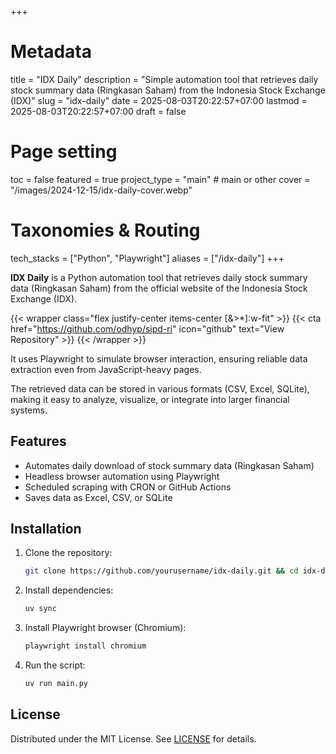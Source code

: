 +++
# Metadata
title = "IDX Daily"
description = "Simple automation tool that retrieves daily stock summary data (Ringkasan Saham) from the Indonesia Stock Exchange (IDX)" 
slug = "idx-daily"
date = 2025-08-03T20:22:57+07:00
lastmod = 2025-08-03T20:22:57+07:00
draft = false

# Page setting
toc = false
featured = true
project_type = "main" # main or other
cover = "/images/2024-12-15/idx-daily-cover.webp"

# Taxonomies & Routing
tech_stacks = ["Python", "Playwright"]
aliases = ["/idx-daily"]
+++

**IDX Daily** is a Python automation tool that retrieves daily stock summary data (Ringkasan Saham) from the official website of the Indonesia Stock Exchange (IDX).

{{< wrapper class="flex justify-center items-center [&>*]:w-fit" >}}
{{< cta href="https://github.com/odhyp/sipd-ri" icon="github" text="View Repository" >}}
{{< /wrapper >}}

It uses Playwright to simulate browser interaction, ensuring reliable data extraction even from JavaScript-heavy pages.

The retrieved data can be stored in various formats (CSV, Excel, SQLite), making it easy to analyze, visualize, or integrate into larger financial systems.

## Features

- Automates daily download of stock summary data (Ringkasan Saham)
- Headless browser automation using Playwright
- Scheduled scraping with CRON or GitHub Actions
- Saves data as Excel, CSV, or SQLite

## Installation

1. Clone the repository:

   ```bash
   git clone https://github.com/yourusername/idx-daily.git && cd idx-daily
    ```

2. Install dependencies:

   ```bash
   uv sync
   ```

3. Install Playwright browser (Chromium):

   ```bash
   playwright install chromium
   ```

4. Run the script:

   ```bash
   uv run main.py
   ```

## License

Distributed under the MIT License. See [LICENSE](https://github.com/odhyp/idx-daily/blob/master/LICENSE) for details.
